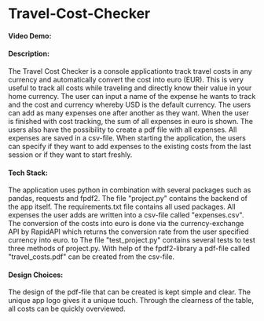 # Travel-Cost-Checker
#### Video Demo:
#### Description:
The Travel Cost Checker is a console applicationto track travel costs in any currency and automatically convert the cost into euro (EUR). This is very useful to track all costs while traveling and directly know their value in your home currency.
The user can input a name of the expense he wants to track and the cost and currency whereby USD is the default currency. The users can add as many expenses one after another as they want. When the user is finished with cost tracking, the sum of all expenses in euro is shown. The users also have the possibility to create a pdf file with all expenses. All expenses are saved in a csv-file. When starting the application, the users can specify if they want to add expenses to the existing costs from the last session or if they want to start freshly.

#### Tech Stack:
The application uses python in combination with several packages such as pandas, requests and fpdf2. The file "project.py" contains the backend of the app itself. The requirements.txt file contains all used packages. All expenses the user adds are written into a csv-file called "expenses.csv". The conversion of the costs into euro is done via the currency-exchange API by RapidAPI which returns the conversion rate from the user specified currency into euro. to The file "test_project.py" contains several tests to test three methods of project.py.
With help of the fpdf2-library a pdf-file called "travel_costs.pdf" can be created from the csv-file.

#### Design Choices:
The design of the pdf-file that can be created is kept simple and clear. The unique app logo gives it a unique touch. Through the clearness of the table, all costs can be quickly overviewed.
